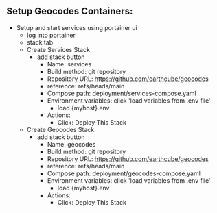 ##  Setup Geocodes Containers:

  * Setup and start services using portainer ui
    * log into portainer
    * stack tab
    * Create Services Stack
      * add stack button
          * Name: services
          * Build method: git repository
          * Repository URL: https://github.com/earthcube/geocodes
          * reference: refs/heads/main
          * Compose path: deployment/services-compose.yaml
          * Environment variables: click 'load variables from .env file'
            * load {myhost}.env
          * Actions: 
            * Click: Deploy This Stack 
    * Create Geocodes Stack
      * add stack button
        * Name: geocodes
        * Build method: git repository
        * Repository URL: https://github.com/earthcube/geocodes
        * reference: refs/heads/main
        * Compose path: deployment/geocodes-compose.yaml
        * Environment variables: click 'load variables from .env file'
          * load {myhost}.env
        * Actions:
          * Click: Deploy This Stack

    

